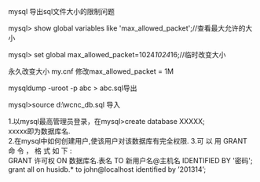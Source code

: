 mysql 导出sql文件大小的限制问题

mysql> show global variables like 'max_allowed_packet';//查看最大允许的大小

mysql> set global max_allowed_packet=1024*1024*16;//临时改变大小

永久改变大小  my.cnf  修改max_allowed_packet = 1M

mysqldump -uroot -p abc > abc.sql导出

mysql>source d:\wcnc_db.sql 导入



1.以mysql最高管理员登录，在mysql>create database XXXXX;  
xxxxx即为数据库名.  
2.在mysql中如何创建用户,使该用户对该数据库有完全权限.
3.可 以 用 GRANT 命 令 ， 格 式 如 下 :  
    GRANT 许可权 ON 数据库名.表名 TO 新用户名@主机名 IDENTIFIED BY '密码';  
    grant all on husidb.* to john@localhost identified by ’201314’;
